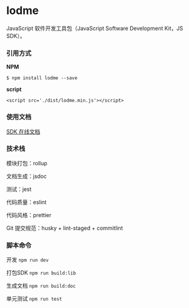 # lodme

JavaScript 软件开发工具包（JavaScript Software Development Kit，JS SDK）。

### 引用方式

**NPM**

`$ npm install lodme --save`

**script**

`<script src='./dist/lodme.min.js'></script>`

### 使用文档

[SDK 在线文档](https://cengbin.github.io/lodme/)

### 技术栈

模块打包：rollup

文档生成：jsdoc

测试：jest

代码质量：eslint

代码风格：prettier

Git 提交规范：husky + lint-staged + commitlint

### 脚本命令

开发 `npm run dev`

打包SDK `npm run build:lib`

生成文档 `npm run build:doc`

单元测试 `npm run test`
